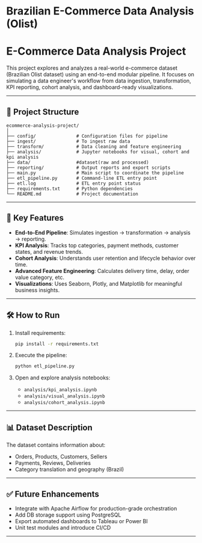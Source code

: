 # Brazilian E-Commerce Data Analysis (Olist)

# E-Commerce Data Analysis Project

This project explores and analyzes a real-world e-commerce dataset (Brazilian Olist dataset) using an end-to-end modular pipeline. It focuses on simulating a data engineer's workflow from data ingestion, transformation, KPI reporting, cohort analysis, and dashboard-ready visualizations.

---

## 📁 Project Structure

```
ecommerce-analysis-project/
│
├── config/               # Configuration files for pipeline
├── ingest/               # To ingest raw data
├── transform/            # Data cleaning and feature engineering 
├── analysis/             # Jupyter notebooks for visual, cohort and kpi analysis
├── data/                 #dataset(raw and processed)
├── reporting/            # Output reports and export scripts
├── main.py               # Main script to coordinate the pipeline
├── etl_pipeline.py       # Command-line ETL entry point
├── etl.log               # ETL entry point status
├── requirements.txt      # Python dependencies
└── README.md             # Project documentation
```

---

## 🚀 Key Features

- **End-to-End Pipeline**: Simulates ingestion → transformation → analysis → reporting.
- **KPI Analysis**: Tracks top categories, payment methods, customer states, and revenue trends.
- **Cohort Analysis**: Understands user retention and lifecycle behavior over time.
- **Advanced Feature Engineering**: Calculates delivery time, delay, order value category, etc.
- **Visualizations**: Uses Seaborn, Plotly, and Matplotlib for meaningful business insights.

---

## 🛠 How to Run

1. Install requirements:
   ```bash
   pip install -r requirements.txt
   ```

2. Execute the pipeline:
   ```bash
   python etl_pipeline.py
   ```

3. Open and explore analysis notebooks:
   - `analysis/kpi_analysis.ipynb`
   - `analysis/visual_analysis.ipynb`
   - `analysis/cohort_analysis.ipynb`

---

## 📊 Dataset Description

The dataset contains information about:
- Orders, Products, Customers, Sellers
- Payments, Reviews, Deliveries
- Category translation and geography (Brazil)

---

## ✅ Future Enhancements

- Integrate with Apache Airflow for production-grade orchestration
- Add DB storage support using PostgreSQL
- Export automated dashboards to Tableau or Power BI
- Unit test modules and introduce CI/CD

---